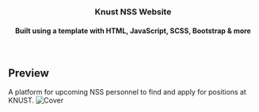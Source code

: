 <div align="center">
  <h3>Knust NSS Website</h3>
  <h4>Built using a template with HTML, JavaScript, SCSS, Bootstrap & more</h4>
</div>

<br>

## Preview
A platform for upcoming NSS personnel to find and apply for positions at KNUST.
![Cover](https://github.com/Aam23/knust-nss-web/assets/103312361/37eaab1d-d048-464a-b200-00cee7ab41d4)
